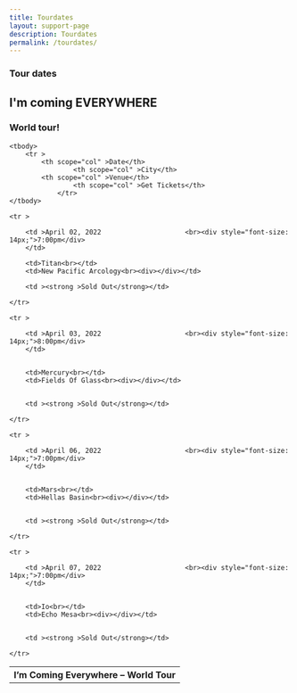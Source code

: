 ```yaml
---
title: Tourdates
layout: support-page
description: Tourdates
permalink: /tourdates/
---
```


<html lang="en">

<body>
<div class="container">
  <h3>Tour dates</h3>
  <h2>I'm coming EVERYWHERE</h2>
  <h3>World tour!</h3>
  
  <table cellspacing="1">
	  <tbody>
	<tr>
		<th colspan="4" >
			I’m Coming Everywhere – World Tour<br>		</th>
	</tr>	
</tbody>
	  
	<tbody>
		<tr >
			<th scope="col" >Date</th>
					<th scope="col" >City</th>
			<th scope="col" >Venue</th>
					<th scope="col" >Get Tickets</th>
				</tr>
	</tbody>
	


<tbody>
	
	<tr >
	
		<td >April 02, 2022						<br><div style="font-size: 14px;">7:00pm</div>
		</td>
		
		<td>Titan<br></td>
		<td>New Pacific Arcology<br><div></div></td>

		<td ><strong >Sold Out</strong></td>
		
	</tr>
	
</tbody>	

<tbody>
	
	<tr >
	
		<td >April 03, 2022						<br><div style="font-size: 14px;">8:00pm</div>
		</td>
		
		
		<td>Mercury<br></td>
		<td>Fields Of Glass<br><div></div></td>
		
	                
		<td ><strong >Sold Out</strong></td>
		
	</tr>
	
</tbody>	

<tbody>
	
	<tr >
	
		<td >April 06, 2022						<br><div style="font-size: 14px;">7:00pm</div>
		</td>
		
		
		<td>Mars<br></td>
		<td>Hellas Basin<br><div></div></td>
		
	                
		<td ><strong >Sold Out</strong></td>
		
	</tr>
	
</tbody>	

<tbody>
	
	<tr >
	
		<td >April 07, 2022						<br><div style="font-size: 14px;">7:00pm</div>
		</td>
		
		
		<td>Io<br></td>
		<td>Echo Mesa<br><div></div></td>
		
	                
		<td ><strong >Sold Out</strong></td>
		
	</tr>
	
</tbody>	
</table>
</div>
</body>
</html> 
